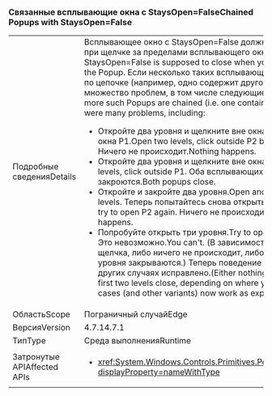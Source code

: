 ### <a name="chained-popups-with-staysopenfalse"></a><span data-ttu-id="2955d-101">Связанные всплывающие окна с StaysOpen=False</span><span class="sxs-lookup"><span data-stu-id="2955d-101">Chained Popups with StaysOpen=False</span></span>

|   |   |
|---|---|
|<span data-ttu-id="2955d-102">Подробные сведения</span><span class="sxs-lookup"><span data-stu-id="2955d-102">Details</span></span>|<span data-ttu-id="2955d-103">Всплывающее окно с StaysOpen=False должно закрываться при щелчке за пределами всплывающего окна.</span><span class="sxs-lookup"><span data-stu-id="2955d-103">A Popup with StaysOpen=False is supposed to close when you click outside the Popup.</span></span> <span data-ttu-id="2955d-104">Если несколько таких всплывающих окон связаны по цепочке (например, одно содержит другое), возникает множество проблем, в том числе следующие:</span><span class="sxs-lookup"><span data-stu-id="2955d-104">When two or more such Popups are chained (i.e. one contains another), there were many problems, including:</span></span><ul><li><span data-ttu-id="2955d-105">Откройте два уровня и щелкните вне окна P2, но внутри окна P1.</span><span class="sxs-lookup"><span data-stu-id="2955d-105">Open two levels, click outside P2 but inside P1.</span></span>  <span data-ttu-id="2955d-106">Ничего не происходит.</span><span class="sxs-lookup"><span data-stu-id="2955d-106">Nothing happens.</span></span></li><li><span data-ttu-id="2955d-107">Откройте два уровня и щелкните вне окна P1.</span><span class="sxs-lookup"><span data-stu-id="2955d-107">Open two levels, click outside P1.</span></span>  <span data-ttu-id="2955d-108">Оба всплывающих окна закроются.</span><span class="sxs-lookup"><span data-stu-id="2955d-108">Both popups close.</span></span></li><li><span data-ttu-id="2955d-109">Откройте и закройте два уровня.</span><span class="sxs-lookup"><span data-stu-id="2955d-109">Open and close two levels.</span></span>  <span data-ttu-id="2955d-110">Теперь попытайтесь снова открыть окно P2.</span><span class="sxs-lookup"><span data-stu-id="2955d-110">Then try to open P2 again.</span></span>  <span data-ttu-id="2955d-111">Ничего не происходит.</span><span class="sxs-lookup"><span data-stu-id="2955d-111">Nothing happens.</span></span></li><li><span data-ttu-id="2955d-112">Попробуйте открыть три уровня.</span><span class="sxs-lookup"><span data-stu-id="2955d-112">Try to open three levels.</span></span>  <span data-ttu-id="2955d-113">Это невозможно.</span><span class="sxs-lookup"><span data-stu-id="2955d-113">You can't.</span></span>  <span data-ttu-id="2955d-114">(В зависимости от места щелчка, либо ничего не происходит, либо первые два уровня закрываются.) Теперь поведение окон в этих и других случаях исправлено.</span><span class="sxs-lookup"><span data-stu-id="2955d-114">(Either nothing happens or the first two levels close, depending on where you click.) These cases (and other variants) now work as expected.</span></span></li></ul>|
|<span data-ttu-id="2955d-115">Область</span><span class="sxs-lookup"><span data-stu-id="2955d-115">Scope</span></span>|<span data-ttu-id="2955d-116">Пограничный случай</span><span class="sxs-lookup"><span data-stu-id="2955d-116">Edge</span></span>|
|<span data-ttu-id="2955d-117">Версия</span><span class="sxs-lookup"><span data-stu-id="2955d-117">Version</span></span>|<span data-ttu-id="2955d-118">4.7.1</span><span class="sxs-lookup"><span data-stu-id="2955d-118">4.7.1</span></span>|
|<span data-ttu-id="2955d-119">Тип</span><span class="sxs-lookup"><span data-stu-id="2955d-119">Type</span></span>|<span data-ttu-id="2955d-120">Среда выполнения</span><span class="sxs-lookup"><span data-stu-id="2955d-120">Runtime</span></span>|
|<span data-ttu-id="2955d-121">Затронутые API</span><span class="sxs-lookup"><span data-stu-id="2955d-121">Affected APIs</span></span>|<ul><li><xref:System.Windows.Controls.Primitives.Popup.StaysOpen?displayProperty=nameWithType></li></ul>|

